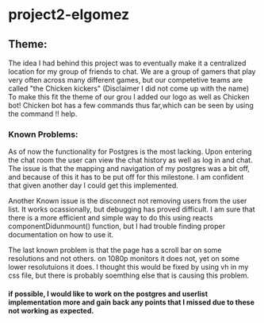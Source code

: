 # project2-elgomez

## Theme:
The idea I had behind this project was to eventually make it a centralized location for my group of friends to chat. 
We are a group of gamers that play very often across many different games, but our competetive teams are called "the Chicken kickers"
(Disclaimer I did not come up with the name) To make this fit the theme of our grou I added our logo as well as Chicken bot! Chicken bot
has a few commands thus far,which can be seen by using the command !! help.

### Known Problems:
As of now the functionality for Postgres is the most lacking. Upon entering the chat room the user can view the chat history
as well as log in and chat. The issue is that the mapping and navigation of my postgres was a bit off, and because of this it has to be 
put off for this milestone. I am confident that given another day I could get this implemented. 

Another Known issue is the disconnect not removing users from the user list. It works ocassionally, but debugging has proved difficult.
I am sure that there is a more efficient and simple way to do this using reacts componentDidunmount() function, but I had trouble finding
proper documentation on how to use it.

The last known problem is that the page has a scroll bar on some resolutions and not others. on 1080p monitors it does not, yet on some lower resolutuions it does. I thought this would be fixed by using vh in my css file, but there is probably soemthing else that is causing this problem.

#### if possible, I would like to work on the postgres and userlist implementation more and gain back any points that I missed due to these not working as expected.
